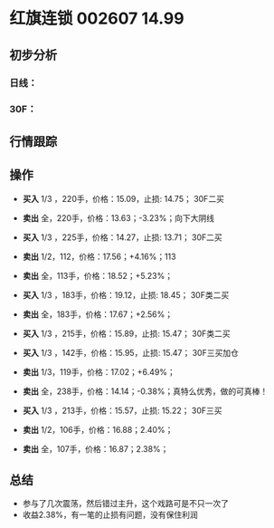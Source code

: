 # 红旗连锁 002607 14.99
## 初步分析
### 日线：
  
### 30F：
  
## 行情跟踪
  
## 操作
  - **买入** 1/3 ，220手，价格：15.09，止损: 14.75； 30F二买
  - **卖出** 全，220手，价格：13.63；-3.23%；向下大阴线

  - **买入** 1/3 ，225手，价格：14.27，止损: 13.71； 30F二买
  - **卖出** 1/2，112，价格：17.56；+4.16%；113
  - **卖出** 全，113手，价格：18.52；+5.23%；

  - **买入** 1/3 ，183手，价格：19.12，止损: 18.45； 30F类二买
  - **卖出** 全，183手，价格：17.67；+2.56%；

  - **买入** 1/3 ，215手，价格：15.89，止损: 15.47； 30F类二买
  - **买入** 1/3 ，142手，价格：15.95，止损: 15.47； 30F三买加仓
  - **卖出** 1/3，119手，价格：17.02；+6.49%；
  - **卖出** 全，238手，价格：14.14；-0.38%；真特么优秀，做的可真棒！

  - **买入** 1/3 ，213手，价格：15.57，止损: 15.22； 30F三买
  - **卖出** 1/2，106手，价格：16.88；2.40%；
  - **卖出** 全，107手，价格：16.87；2.38%；

## 总结
  - 参与了几次震荡，然后错过主升，这个戏路可是不只一次了
  - 收益2.38%，有一笔的止损有问题，没有保住利润